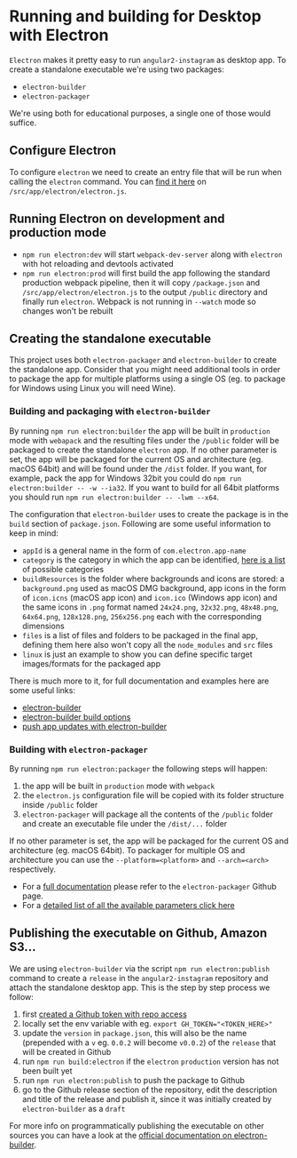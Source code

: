 # Running and building for Desktop with Electron
`Electron` makes it pretty easy to run `angular2-instagram` as desktop app. To create a standalone executable we're using two packages:

* `electron-builder`
* `electron-packager`

We're using both for educational purposes, a single one of those would suffice.

## Configure Electron
To configure `electron` we need to create an entry file that will be run when calling the `electron` command. You can [find it here](https://github.com/JayKan/angular2-instagram/blob/master/src/electron/electron.js) on `/src/app/electron/electron.js`.

## Running Electron on development and production mode
* `npm run electron:dev` will start `webpack-dev-server` along with `electron` with hot reloading and devtools activated
* `npm run electron:prod` will first build the app following the standard production webpack pipeline, then it will copy `/package.json` and `/src/app/electron/electron.js` to the output `/public` directory and finally run `electron`. Webpack is not running in `--watch` mode so changes won't be rebuilt

## Creating the standalone executable
This project uses both `electron-packager` and `electron-builder` to create the standalone app. Consider that you might need additional tools in order to package the app for multiple platforms using a single OS (eg. to package for Windows using Linux you will need Wine).

### Building and packaging with `electron-builder`
By running `npm run electron:builder` the app will be built in `production` mode with `webapack` and the resulting files under the `/public` folder will be packaged to create the standalone `electron` app. If no other parameter is set, the app will be packaged for the current OS and architecture (eg. macOS 64bit) and will be found under the `/dist` folder.
If you want, for example, pack the app for Windows 32bit you could do `npm run electron:builder -- -w --ia32`. If you want to build for all 64bit platforms you should run `npm run electron:builder -- -lwm --x64`.

The configuration that `electron-builder` uses to create the package is in the `build` section of `package.json`.
Following are some useful information to keep in mind:
* `appId` is a general name in the form of `com.electron.app-name`
* `category` is the category in which the app can be identified, [here is a list](https://developer.apple.com/library/content/documentation/General/Reference/InfoPlistKeyReference/Articles/LaunchServicesKeys.html#//apple_ref/doc/uid/TP40009250-SW8) of possible categories
* `buildResources` is the folder where backgrounds and icons are stored: a `background.png` used as macOS DMG background, app icons in the form of `icon.icns` (macOS app icon) and `icon.ico` (Windows app icon) and the same icons in `.png` format named `24x24.png`, `32x32.png`, `48x48.png`, `64x64.png`, `128x128.png`, `256x256.png` each with the corresponding dimensions
* `files` is a list of files and folders to be packaged in the final app, defining them here also won't copy all the `node_modules` and `src` files
* `linux` is just an example to show you can define specific target images/formats for the packaged app

There is much more to it, for full documentation and examples here are some useful links:
* [electron-builder](https://github.com/electron-userland/electron-builder)
* [electron-builder build options](https://github.com/electron-userland/electron-builder/wiki/Options)
* [push app updates with electron-builder](https://github.com/electron-userland/electron-builder/wiki/Auto-Update)

### Building with `electron-packager`
By running `npm run electron:packager` the following steps will happen:
1. the app will be built in `production` mode with `webpack`
2. the `electron.js` configuration file will be copied with its folder structure inside `/public` folder
3. `electron-packager` will package all the contents of the `/public` folder and create an executable file under the `/dist/...` folder

If no other parameter is set, the app will be packaged for the current OS and architecture (eg. macOS 64bit). To packager for multiple OS and architecture you can use the `--platform=<platform>` and `--arch=<arch>` respectively.

* For a [full documentation](https://github.com/electron-userland/electron-packager) please refer to the `electron-packager` Github page.
* For a [detailed list of all the available parameters click here](https://github.com/electron-userland/electron-packager/blob/master/usage.txt)

## Publishing the executable on Github, Amazon S3...
We are using `electron-builder` via the script `npm run electron:publish` command to create a `release` in the `angular2-instagram` repository and attach the standalone desktop app.
This is the step by step process we follow:
1. first [created a Github token with repo access](https://github.com/settings/tokens/new)
2. locally set the env variable with eg. `export GH_TOKEN="<TOKEN_HERE>"`
3. update the `version` in `package.json`, this will also be the name (prepended with a `v` eg. `0.0.2` will become `v0.0.2`) of the `release` that will be created in Github
4. run `npm run build:electron` if the `electron` `production` version has not been built yet
5. run `npm run electron:publish` to push the package to Github
6. go to the Github release section of the repository, edit the description and title of the release and publish it, since it was initially created by `electron-builder` as a `draft`

For more info on programmatically publishing the executable on other sources you can have a look at the [official documentation on electron-builder](https://github.com/electron-userland/electron-builder/wiki/Publishing-Artifacts).